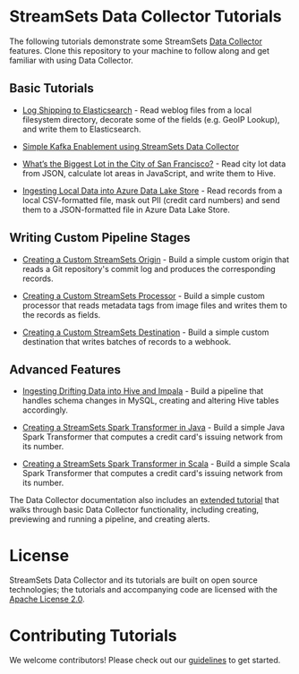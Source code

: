 # StreamSets Data Collector Tutorials

The following tutorials demonstrate some StreamSets [Data Collector](http://github.com/streamsets/datacollector/) features. Clone this repository to your machine to follow along and get familiar with using Data Collector.

## Basic Tutorials

- [Log Shipping to Elasticsearch](tutorial-1/readme.md) - Read weblog files from a local filesystem directory, decorate some of the fields (e.g. GeoIP Lookup), and write them to Elasticsearch.

- [Simple Kafka Enablement using StreamSets Data Collector](tutorial-2/readme.md)

- [What’s the Biggest Lot in the City of San Francisco?](tutorial-3/readme.md) - Read city lot data from JSON, calculate lot areas in JavaScript, and write them to Hive.

- [Ingesting Local Data into Azure Data Lake Store](tutorial-adls-destination/readme.md) - Read records from a local CSV-formatted file, mask out PII (credit card numbers) and send them to a JSON-formatted file in Azure Data Lake Store.

## Writing Custom Pipeline Stages

- [Creating a Custom StreamSets Origin](tutorial-origin/readme.md) - Build a simple custom origin that reads a Git repository's commit log and produces the corresponding records.

- [Creating a Custom StreamSets Processor](tutorial-processor/readme.md) - Build a simple custom processor that reads metadata tags from image files and writes them to the records as fields.

- [Creating a Custom StreamSets Destination](tutorial-destination/readme.md) - Build a simple custom destination that writes batches of records to a webhook.

## Advanced Features

- [Ingesting Drifting Data into Hive and Impala](tutorial-hivedrift/readme.md) - Build a pipeline that handles schema changes in MySQL, creating and altering Hive tables accordingly.

- [Creating a StreamSets Spark Transformer in Java](tutorial-spark-transformer/readme.md) - Build a simple Java Spark Transformer that computes a credit card's issuing network from its number.

- [Creating a StreamSets Spark Transformer in Scala](tutorial-spark-transformer-scala/readme.md) - Build a simple Scala Spark Transformer that computes a credit card's issuing network from its number.

The Data Collector documentation also includes an [extended tutorial](https://streamsets.com/documentation/datacollector/latest/help/#Tutorial/Overview.html) that walks through basic Data Collector functionality, including creating, previewing and running a pipeline, and creating alerts.

# License

StreamSets Data Collector and its tutorials are built on open source technologies; the tutorials and accompanying code are licensed with the [Apache License 2.0](LICENSE.txt).

# Contributing Tutorials

We welcome contributors! Please check out our [guidelines](CONTRIBUTING.md) to get started.